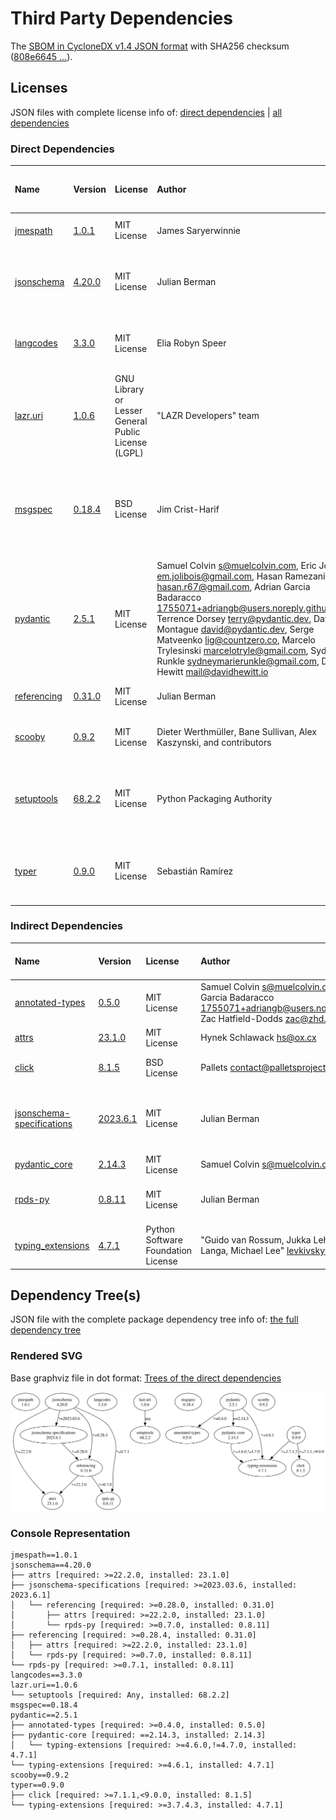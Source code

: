 # Third Party Dependencies

<!--[[[fill sbom_sha256()]]]-->
The [SBOM in CycloneDX v1.4 JSON format](https://git.sr.ht/~sthagen/csaf/blob/default/etc/sbom/cdx.json) with SHA256 checksum ([808e6645 ...](https://git.sr.ht/~sthagen/csaf/blob/default/etc/sbom/cdx.json.sha256 "sha256:808e6645594a074152d5c7e9d2d7cbedffdaa4633bd97c6a811cb529a071d298")).
<!--[[[end]]] (checksum: 7be8aa96553a5a0d297e090e273850e3)-->
## Licenses

JSON files with complete license info of: [direct dependencies](direct-dependency-licenses.json) | [all dependencies](all-dependency-licenses.json)

### Direct Dependencies

<!--[[[fill direct_dependencies_table()]]]-->
| Name                                                            | Version                                                | License                                             | Author                                                                                                                                                                                                                                                                                                                                                                                                                           | Description (from packaging data)                                                                        |
|:----------------------------------------------------------------|:-------------------------------------------------------|:----------------------------------------------------|:---------------------------------------------------------------------------------------------------------------------------------------------------------------------------------------------------------------------------------------------------------------------------------------------------------------------------------------------------------------------------------------------------------------------------------|:---------------------------------------------------------------------------------------------------------|
| [jmespath](https://github.com/jmespath/jmespath.py)             | [1.0.1](https://pypi.org/project/jmespath/1.0.1/)      | MIT License                                         | James Saryerwinnie                                                                                                                                                                                                                                                                                                                                                                                                               | JSON Matching Expressions                                                                                |
| [jsonschema](https://github.com/python-jsonschema/jsonschema)   | [4.20.0](https://pypi.org/project/jsonschema/4.20.0/)  | MIT License                                         | Julian Berman                                                                                                                                                                                                                                                                                                                                                                                                                    | An implementation of JSON Schema validation for Python                                                   |
| [langcodes](https://github.com/rspeer/langcodes)                | [3.3.0](https://pypi.org/project/langcodes/3.3.0/)     | MIT License                                         | Elia Robyn Speer                                                                                                                                                                                                                                                                                                                                                                                                                 | Tools for labeling human languages with IETF language tags                                               |
| [lazr.uri](https://launchpad.net/lazr.uri)                      | [1.0.6](https://pypi.org/project/lazr.uri/1.0.6/)      | GNU Library or Lesser General Public License (LGPL) | "LAZR Developers" team                                                                                                                                                                                                                                                                                                                                                                                                           | A self-contained, easily reusable library for parsing, manipulating,                                     |
| [msgspec](https://jcristharif.com/msgspec/)                     | [0.18.4](https://pypi.org/project/msgspec/0.18.4/)     | BSD License                                         | Jim Crist-Harif                                                                                                                                                                                                                                                                                                                                                                                                                  | A fast serialization and validation library, with builtin support for JSON, MessagePack, YAML, and TOML. |
| [pydantic](https://github.com/pydantic/pydantic)                | [2.5.1](https://pypi.org/project/pydantic/2.5.1/)      | MIT License                                         | Samuel Colvin <s@muelcolvin.com>, Eric Jolibois <em.jolibois@gmail.com>, Hasan Ramezani <hasan.r67@gmail.com>, Adrian Garcia Badaracco <1755071+adriangb@users.noreply.github.com>, Terrence Dorsey <terry@pydantic.dev>, David Montague <david@pydantic.dev>, Serge Matveenko <lig@countzero.co>, Marcelo Trylesinski <marcelotryle@gmail.com>, Sydney Runkle <sydneymarierunkle@gmail.com>, David Hewitt <mail@davidhewitt.io> | Data validation using Python type hints                                                                  |
| [referencing](https://github.com/python-jsonschema/referencing) | [0.31.0](https://pypi.org/project/referencing/0.31.0/) | MIT License                                         | Julian Berman                                                                                                                                                                                                                                                                                                                                                                                                                    | JSON Referencing + Python                                                                                |
| [scooby](https://github.com/banesullivan/scooby)                | [0.9.2](https://pypi.org/project/scooby/0.9.2/)        | MIT License                                         | Dieter Werthmüller, Bane Sullivan, Alex Kaszynski, and contributors                                                                                                                                                                                                                                                                                                                                                              | A Great Dane turned Python environment detective                                                         |
| [setuptools](https://github.com/pypa/setuptools)                | [68.2.2](https://pypi.org/project/setuptools/68.2.2/)  | MIT License                                         | Python Packaging Authority                                                                                                                                                                                                                                                                                                                                                                                                       | Easily download, build, install, upgrade, and uninstall Python packages                                  |
| [typer](https://github.com/tiangolo/typer)                      | [0.9.0](https://pypi.org/project/typer/0.9.0/)         | MIT License                                         | Sebastián Ramírez                                                                                                                                                                                                                                                                                                                                                                                                                | Typer, build great CLIs. Easy to code. Based on Python type hints.                                       |
<!--[[[end]]] (checksum: 60bd9fac0df80fd172f2848d5f8cb700)-->

### Indirect Dependencies

<!--[[[fill indirect_dependencies_table()]]]-->
| Name                                                                                        | Version                                                                  | License                            | Author                                                                                                                                  | Description (from packaging data)                                    |
|:--------------------------------------------------------------------------------------------|:-------------------------------------------------------------------------|:-----------------------------------|:----------------------------------------------------------------------------------------------------------------------------------------|:---------------------------------------------------------------------|
| [annotated-types](https://github.com/annotated-types/annotated-types/blob/main/README.md)   | [0.5.0](https://pypi.org/project/annotated-types/0.5.0/)                 | MIT License                        | Samuel Colvin <s@muelcolvin.com>, Adrian Garcia Badaracco <1755071+adriangb@users.noreply.github.com>, Zac Hatfield-Dodds <zac@zhd.dev> | Reusable constraint types to use with typing.Annotated               |
| [attrs](https://www.attrs.org/en/stable/changelog.html)                                     | [23.1.0](https://pypi.org/project/attrs/23.1.0/)                         | MIT License                        | Hynek Schlawack <hs@ox.cx>                                                                                                              | Classes Without Boilerplate                                          |
| [click](https://palletsprojects.com/p/click/)                                               | [8.1.5](https://pypi.org/project/click/8.1.5/)                           | BSD License                        | Pallets <contact@palletsprojects.com>                                                                                                   | Composable command line interface toolkit                            |
| [jsonschema-specifications](https://github.com/python-jsonschema/jsonschema-specifications) | [2023.6.1](https://pypi.org/project/jsonschema-specifications/2023.6.1/) | MIT License                        | Julian Berman                                                                                                                           | The JSON Schema meta-schemas and vocabularies, exposed as a Registry |
| [pydantic_core](https://github.com/pydantic/pydantic-core)                                  | [2.14.3](https://pypi.org/project/pydantic_core/2.14.3/)                 | MIT License                        | Samuel Colvin <s@muelcolvin.com>                                                                                                        | UNKNOWN                                                              |
| [rpds-py](https://github.com/crate-py/rpds)                                                 | [0.8.11](https://pypi.org/project/rpds-py/0.8.11/)                       | MIT License                        | Julian Berman                                                                                                                           | Python bindings to Rust's persistent data structures (rpds)          |
| [typing_extensions](https://github.com/python/typing_extensions)                            | [4.7.1](https://pypi.org/project/typing_extensions/4.7.1/)               | Python Software Foundation License | "Guido van Rossum, Jukka Lehtosalo, Łukasz Langa, Michael Lee" <levkivskyi@gmail.com>                                                   | Backported and Experimental Type Hints for Python 3.7+               |
<!--[[[end]]] (checksum: 22ebb6a1f5c22ceffa819df502204db6)-->

## Dependency Tree(s)

JSON file with the complete package dependency tree info of: [the full dependency tree](package-dependency-tree.json)

### Rendered SVG

Base graphviz file in dot format: [Trees of the direct dependencies](package-dependency-tree.dot.txt)

<img src="./package-dependency-tree.svg" alt="Trees of the direct dependencies" title="Trees of the direct dependencies"/>

### Console Representation

<!--[[[fill dependency_tree_console_text()]]]-->
````console
jmespath==1.0.1
jsonschema==4.20.0
├── attrs [required: >=22.2.0, installed: 23.1.0]
├── jsonschema-specifications [required: >=2023.03.6, installed: 2023.6.1]
│   └── referencing [required: >=0.28.0, installed: 0.31.0]
│       ├── attrs [required: >=22.2.0, installed: 23.1.0]
│       └── rpds-py [required: >=0.7.0, installed: 0.8.11]
├── referencing [required: >=0.28.4, installed: 0.31.0]
│   ├── attrs [required: >=22.2.0, installed: 23.1.0]
│   └── rpds-py [required: >=0.7.0, installed: 0.8.11]
└── rpds-py [required: >=0.7.1, installed: 0.8.11]
langcodes==3.3.0
lazr.uri==1.0.6
└── setuptools [required: Any, installed: 68.2.2]
msgspec==0.18.4
pydantic==2.5.1
├── annotated-types [required: >=0.4.0, installed: 0.5.0]
├── pydantic-core [required: ==2.14.3, installed: 2.14.3]
│   └── typing-extensions [required: >=4.6.0,!=4.7.0, installed: 4.7.1]
└── typing-extensions [required: >=4.6.1, installed: 4.7.1]
scooby==0.9.2
typer==0.9.0
├── click [required: >=7.1.1,<9.0.0, installed: 8.1.5]
└── typing-extensions [required: >=3.7.4.3, installed: 4.7.1]
````
<!--[[[end]]] (checksum: c50faf5fa78e407816252074d4a94ff4)-->
